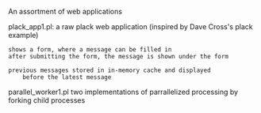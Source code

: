 An assortment of web applications

plack_app1.pl:
    a raw plack web application
    (inspired by Dave Cross's plack example)

    shows a form, where a message can be filled in
    after submitting the form, the message is shown under the form

    previous messages stored in in-memory cache and displayed
        before the latest message
        
parallel_worker1.pl
    two implementations of parrallelized processing by forking child processes
